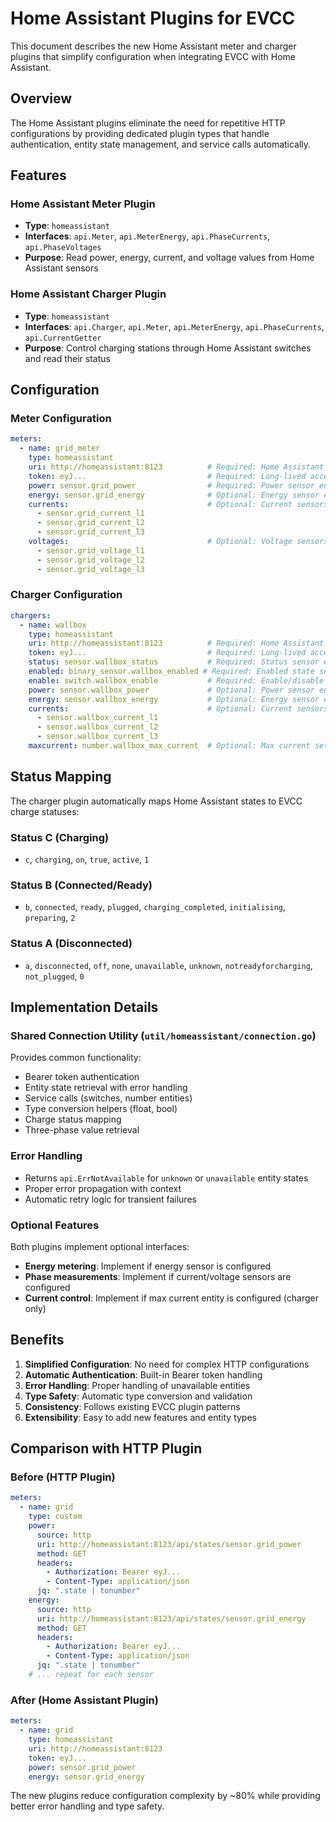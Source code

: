 # Home Assistant Plugins for EVCC

This document describes the new Home Assistant meter and charger plugins that simplify configuration when integrating EVCC with Home Assistant.

## Overview

The Home Assistant plugins eliminate the need for repetitive HTTP configurations by providing dedicated plugin types that handle authentication, entity state management, and service calls automatically.

## Features

### Home Assistant Meter Plugin

- **Type**: `homeassistant`
- **Interfaces**: `api.Meter`, `api.MeterEnergy`, `api.PhaseCurrents`, `api.PhaseVoltages`
- **Purpose**: Read power, energy, current, and voltage values from Home Assistant sensors

### Home Assistant Charger Plugin

- **Type**: `homeassistant`
- **Interfaces**: `api.Charger`, `api.Meter`, `api.MeterEnergy`, `api.PhaseCurrents`, `api.CurrentGetter`
- **Purpose**: Control charging stations through Home Assistant switches and read their status

## Configuration

### Meter Configuration

```yaml
meters:
  - name: grid_meter
    type: homeassistant
    uri: http://homeassistant:8123          # Required: Home Assistant base URL
    token: eyJ...                           # Required: Long-lived access token
    power: sensor.grid_power                # Required: Power sensor entity ID
    energy: sensor.grid_energy              # Optional: Energy sensor entity ID
    currents:                               # Optional: Current sensors for L1, L2, L3
      - sensor.grid_current_l1
      - sensor.grid_current_l2
      - sensor.grid_current_l3
    voltages:                               # Optional: Voltage sensors for L1, L2, L3
      - sensor.grid_voltage_l1
      - sensor.grid_voltage_l2
      - sensor.grid_voltage_l3
```

### Charger Configuration

```yaml
chargers:
  - name: wallbox
    type: homeassistant
    uri: http://homeassistant:8123          # Required: Home Assistant base URL
    token: eyJ...                           # Required: Long-lived access token
    status: sensor.wallbox_status           # Required: Status sensor entity ID
    enabled: binary_sensor.wallbox_enabled # Required: Enabled state sensor entity ID
    enable: switch.wallbox_enable           # Required: Enable/disable switch entity ID
    power: sensor.wallbox_power             # Optional: Power sensor entity ID
    energy: sensor.wallbox_energy           # Optional: Energy sensor entity ID
    currents:                               # Optional: Current sensors for L1, L2, L3
      - sensor.wallbox_current_l1
      - sensor.wallbox_current_l2
      - sensor.wallbox_current_l3
    maxcurrent: number.wallbox_max_current  # Optional: Max current setting entity ID
```

## Status Mapping

The charger plugin automatically maps Home Assistant states to EVCC charge statuses:

### Status C (Charging)
- `c`, `charging`, `on`, `true`, `active`, `1`

### Status B (Connected/Ready)
- `b`, `connected`, `ready`, `plugged`, `charging_completed`, `initialising`, `preparing`, `2`

### Status A (Disconnected)
- `a`, `disconnected`, `off`, `none`, `unavailable`, `unknown`, `notreadyforcharging`, `not_plugged`, `0`

## Implementation Details

### Shared Connection Utility (`util/homeassistant/connection.go`)

Provides common functionality:
- Bearer token authentication
- Entity state retrieval with error handling
- Service calls (switches, number entities)
- Type conversion helpers (float, bool)
- Charge status mapping
- Three-phase value retrieval

### Error Handling

- Returns `api.ErrNotAvailable` for `unknown` or `unavailable` entity states
- Proper error propagation with context
- Automatic retry logic for transient failures

### Optional Features

Both plugins implement optional interfaces:
- **Energy metering**: Implement if energy sensor is configured
- **Phase measurements**: Implement if current/voltage sensors are configured
- **Current control**: Implement if max current entity is configured (charger only)

## Benefits

1. **Simplified Configuration**: No need for complex HTTP configurations
2. **Automatic Authentication**: Built-in Bearer token handling
3. **Error Handling**: Proper handling of unavailable entities
4. **Type Safety**: Automatic type conversion and validation
5. **Consistency**: Follows existing EVCC plugin patterns
6. **Extensibility**: Easy to add new features and entity types

## Comparison with HTTP Plugin

### Before (HTTP Plugin)
```yaml
meters:
  - name: grid
    type: custom
    power:
      source: http
      uri: http://homeassistant:8123/api/states/sensor.grid_power
      method: GET
      headers:
        - Authorization: Bearer eyJ...
        - Content-Type: application/json
      jq: ".state | tonumber"
    energy:
      source: http
      uri: http://homeassistant:8123/api/states/sensor.grid_energy
      method: GET
      headers:
        - Authorization: Bearer eyJ...
        - Content-Type: application/json
      jq: ".state | tonumber"
    # ... repeat for each sensor
```

### After (Home Assistant Plugin)
```yaml
meters:
  - name: grid
    type: homeassistant
    uri: http://homeassistant:8123
    token: eyJ...
    power: sensor.grid_power
    energy: sensor.grid_energy
```

The new plugins reduce configuration complexity by ~80% while providing better error handling and type safety.